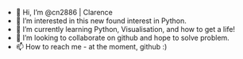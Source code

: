 - 👋 Hi, I’m @cn2886 | Clarence 
- 👀 I’m interested in this new found interest in Python.
- 🌱 I’m currently learning Python, Visualisation, and how to get a life!
- 💞️ I’m looking to collaborate on github and hope to solve problem.
- 📫 How to reach me - at the moment, github :)

<!---
cn2886/cn2886 is a ✨ special ✨ repository because its `README.md` (this file) appears on your GitHub profile.
You can click the Preview link to take a look at your changes.
--->
